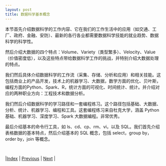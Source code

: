 ```yaml
---
layout: post
title: 数据科学基本概念
---
```


本节首先介绍数据科学的工作内容、它在我们的工作生活中的应用（如交通、工厂、政府、金融、安防）、最新的各行各业都需要数据科学技能的就业趋势、数据科学的科学性。

然后介绍大数据的四个特点：Volume、Variety（类型繁多）、Velocity、Value（价值密度低），以及这些特点带给数据科学工作的挑战，并特别介绍大数据处理的特点。

我们然后具体介绍数据科学的工作流（采集、存储、分析和应用）和相关技能。这包括商业上的产品开发，技术上的机器学习、大数据，数学方面的优化、贝叶斯，编程方面的Python、Spark、R，统计方面的可视化、时间统计、统计。并介绍对应的两种职业方向：工程技术和数据分析。

我们然后介绍数据科学的学习路径和一套编程练习。这个路径包括基础、大数据、分析、统计、机器学习、编程和工具。这套编程练习来自杜克大学，涵盖 Python 基础、机器学习、深度学习、Spark 大数据编程。非常优秀。

最后介绍基本的命令行工具，如 ls、cd、cp、rm、vi，以及 SQL。我们首先介绍表格数据的基本特点，然后介绍基本的 SQL 概念，包括 select，group by，order by，join 等概念。

<br/>

|[Index](../) | [Previous](../1-intro) | [Next](1-overview) |

